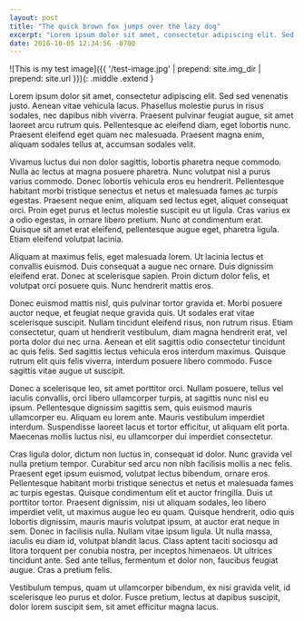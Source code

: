 ```yaml
---
layout: post
title: "The quick brown fox jumps over the lazy dog"
excerpt: "Lorem ipsum dolor sit amet, consectetur adipiscing elit. Sed sed venenatis justo. Aenean vitae vehicula lacus. Phasellus molestie purus in risus sodales, nec dapibus nibh viverra."
date: 2018-10-05 12:34:56 -0700
---
```


![This is my test image]({{ '/test-image.jpg' | prepend: site.img_dir | prepend: site.url }}){: .middle .extend }

Lorem ipsum dolor sit amet, consectetur adipiscing elit. Sed sed venenatis justo. Aenean vitae vehicula lacus. Phasellus molestie purus in risus sodales, nec dapibus nibh viverra. Praesent pulvinar feugiat augue, sit amet laoreet arcu rutrum quis. Pellentesque ac eleifend diam, eget lobortis nunc. Praesent eleifend eget quam nec malesuada. Praesent magna enim, aliquam sodales tellus at, accumsan sodales velit.

Vivamus luctus dui non dolor sagittis, lobortis pharetra neque commodo. Nulla ac lectus at magna posuere pharetra. Nunc volutpat nisl a purus varius commodo. Donec lobortis vehicula eros eu hendrerit. Pellentesque habitant morbi tristique senectus et netus et malesuada fames ac turpis egestas. Praesent neque enim, aliquam sed lectus eget, aliquet consequat orci. Proin eget purus et lectus molestie suscipit eu ut ligula. Cras varius ex a odio egestas, in ornare libero pretium. Nunc at condimentum erat. Quisque sit amet erat eleifend, pellentesque augue eget, pharetra ligula. Etiam eleifend volutpat lacinia.

Aliquam at maximus felis, eget malesuada lorem. Ut lacinia lectus et convallis euismod. Duis consequat a augue nec ornare. Duis dignissim eleifend erat. Donec at scelerisque sapien. Proin dictum dolor felis, et volutpat orci posuere quis. Nunc hendrerit mattis eros.

Donec euismod mattis nisl, quis pulvinar tortor gravida et. Morbi posuere auctor neque, et feugiat neque gravida quis. Ut sodales erat vitae scelerisque suscipit. Nullam tincidunt eleifend risus, non rutrum risus. Etiam consectetur, quam ut hendrerit vestibulum, diam magna hendrerit erat, vel porta dolor dui nec urna. Aenean et elit sagittis odio consectetur tincidunt ac quis felis. Sed sagittis lectus vehicula eros interdum maximus. Quisque rutrum elit quis felis viverra, interdum posuere libero commodo. Fusce sagittis vitae augue ut suscipit.

Donec a scelerisque leo, sit amet porttitor orci. Nullam posuere, tellus vel iaculis convallis, orci libero ullamcorper turpis, at sagittis nunc nisl eu ipsum. Pellentesque dignissim sagittis sem, quis euismod mauris ullamcorper eu. Aliquam eu lorem ante. Mauris vestibulum imperdiet interdum. Suspendisse laoreet lacus et tortor efficitur, ut aliquam elit porta. Maecenas mollis luctus nisi, eu ullamcorper dui imperdiet consectetur.

Cras ligula dolor, dictum non luctus in, consequat id dolor. Nunc gravida vel nulla pretium tempor. Curabitur sed arcu non nibh facilisis mollis a nec felis. Praesent eget ipsum euismod, volutpat lectus bibendum, ornare eros. Pellentesque habitant morbi tristique senectus et netus et malesuada fames ac turpis egestas. Quisque condimentum elit et auctor fringilla. Duis ut porttitor tortor. Praesent dignissim, nisi ut aliquam sodales, leo libero imperdiet velit, ut maximus augue leo eu quam. Quisque hendrerit, odio quis lobortis dignissim, mauris mauris volutpat ipsum, at auctor erat neque in sem. Donec in facilisis nulla. Nullam vitae ipsum ligula. Ut nulla massa, iaculis eu diam id, volutpat blandit lacus. Class aptent taciti sociosqu ad litora torquent per conubia nostra, per inceptos himenaeos. Ut ultrices tincidunt ante. Sed ante tellus, fermentum et dolor non, faucibus feugiat augue. Cras a pretium felis.

Vestibulum tempus, quam ut ullamcorper bibendum, ex nisi gravida velit, id scelerisque leo purus et dolor. Fusce pretium, lectus at dapibus suscipit, dolor lorem suscipit sem, sit amet efficitur magna lacus.
